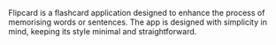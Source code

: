 Flipcard is a flashcard application designed to enhance the process of memorising words or sentences. The app is designed with simplicity in mind, keeping its style minimal and straightforward.

